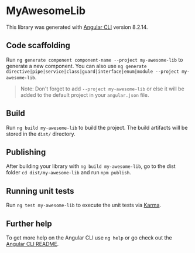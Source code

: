 # MyAwesomeLib

This library was generated with [Angular CLI](https://github.com/angular/angular-cli) version 8.2.14.

## Code scaffolding

Run `ng generate component component-name --project my-awesome-lib` to generate a new component. You can also use `ng generate directive|pipe|service|class|guard|interface|enum|module --project my-awesome-lib`.
> Note: Don't forget to add `--project my-awesome-lib` or else it will be added to the default project in your `angular.json` file. 

## Build

Run `ng build my-awesome-lib` to build the project. The build artifacts will be stored in the `dist/` directory.

## Publishing

After building your library with `ng build my-awesome-lib`, go to the dist folder `cd dist/my-awesome-lib` and run `npm publish`.

## Running unit tests

Run `ng test my-awesome-lib` to execute the unit tests via [Karma](https://karma-runner.github.io).

## Further help

To get more help on the Angular CLI use `ng help` or go check out the [Angular CLI README](https://github.com/angular/angular-cli/blob/master/README.md).
